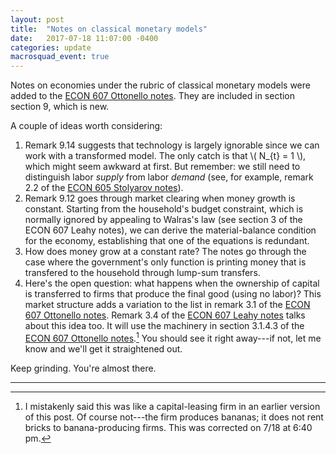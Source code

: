 ```yaml
---
layout: post
title:  "Notes on classical monetary models"
date:   2017-07-18 11:07:00 -0400
categories: update
macrosquad_event: true
---
```


Notes on economies under the rubric of classical monetary models were added to the
[ECON 607 Ottonello notes](https://umich.box.com/s/xczz87igzno3lzpfkapiurrp8izzivud).
They are included in section section 9, which is new.

<!--more-->

A couple of ideas worth considering:

1. Remark 9.14 suggests that technology is largely ignorable since  we can work with a transformed model.
The only catch is that \\( N_{t} = 1 \\), which might seem awkward at first.
But remember: we still need to distinguish labor _supply_ from labor _demand_
(see, for example, remark 2.2 of the [ECON 605 Stolyarov notes](https://umich.box.com/s/3x06wji3k2mkmwrcbdggwlrq410vtg0g)).
2. Remark 9.12 goes through market clearing when money growth is constant.
Starting from the household's budget constraint,
which is normally ignored by appealing to Walras's law (see section 3 of the ECON 607 Leahy notes),
we can derive the material-balance condition for the economy,
establishing that one of the equations is redundant.
3. How does money grow at a constant rate?
The notes go through the case where the government's only function is printing money that is transfered to the household through lump-sum transfers.
4. Here's the open question: what happens when the ownership of capital is transferred to firms that produce the final good (using no labor)?
This market structure adds a variation to the list in remark 3.1 of the
[ECON 607 Ottonello notes](https://umich.box.com/s/xczz87igzno3lzpfkapiurrp8izzivud).
Remark 3.4 of the [ECON 607 Leahy notes](https://umich.box.com/s/0tvft1t167we2xsn2xp4uacetoy5gcyw) talks about this idea too.
It will use the machinery in section 3.1.4.3 of the [ECON 607 Ottonello notes](https://umich.box.com/s/xczz87igzno3lzpfkapiurrp8izzivud).[^fn1]
You should see it right away---if not, let me know and we'll get it straightened out.


Keep grinding.
You're almost there.

***

[^fn1]: I mistakenly said this was like a capital-leasing firm in an earlier version of this post. Of course not---the firm produces bananas; it does not rent bricks to banana-producing firms. This was corrected on 7/18 at 6:40 pm.
